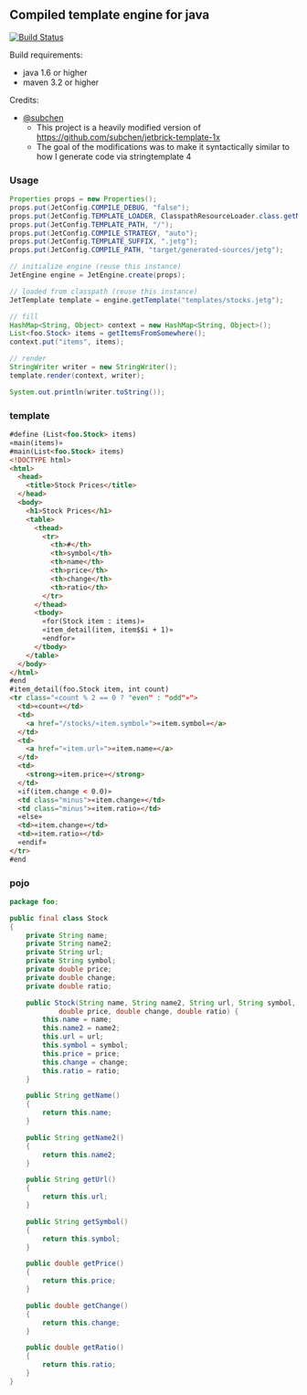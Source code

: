 ## Compiled template engine for java
[![Build Status](https://semaphoreci.com/api/v1/dyu/jetg/branches/master/badge.svg)](https://semaphoreci.com/dyu/jetg)

Build requirements:
- java 1.6 or higher
- maven 3.2 or higher

Credits:
 - [@subchen](https://github.com/subchen)
   * This project is a heavily modified version of https://github.com/subchen/jetbrick-template-1x
   * The goal of the modifications was to make it syntactically similar to how I generate code via stringtemplate 4

### Usage
```java
Properties props = new Properties();
props.put(JetConfig.COMPILE_DEBUG, "false");
props.put(JetConfig.TEMPLATE_LOADER, ClasspathResourceLoader.class.getName());
props.put(JetConfig.TEMPLATE_PATH, "/");
props.put(JetConfig.COMPILE_STRATEGY, "auto");
props.put(JetConfig.TEMPLATE_SUFFIX, ".jetg");
props.put(JetConfig.COMPILE_PATH, "target/generated-sources/jetg");

// initialize engine (reuse this instance)
JetEngine engine = JetEngine.create(props);

// loaded from classpath (reuse this instance)
JetTemplate template = engine.getTemplate("templates/stocks.jetg");

// fill
HashMap<String, Object> context = new HashMap<String, Object>();
List<foo.Stock> items = getItemsFromSomewhere();
context.put("items", items);

// render
StringWriter writer = new StringWriter();
template.render(context, writer);

System.out.println(writer.toString());
```

### template
```html
#define (List<foo.Stock> items)
«main(items)»
#main(List<foo.Stock> items)
<!DOCTYPE html>
<html>
  <head>
    <title>Stock Prices</title>
  </head>
  <body>
    <h1>Stock Prices</h1>
    <table>
      <thead>
        <tr>
          <th>#</th>
          <th>symbol</th>
          <th>name</th>
          <th>price</th>
          <th>change</th>
          <th>ratio</th>
        </tr>
      </thead>
      <tbody>
        «for(Stock item : items)»
        «item_detail(item, item$$i + 1)»
        «endfor»
      </tbody>
    </table>
  </body>
</html>
#end
#item_detail(foo.Stock item, int count)
<tr class="«count % 2 == 0 ? "even" : "odd"»">
  <td>«count»</td>
  <td>
    <a href="/stocks/«item.symbol»">«item.symbol»</a>
  </td>
  <td>
    <a href="«item.url»">«item.name»</a>
  </td>
  <td>
    <strong>«item.price»</strong>
  </td>
  «if(item.change < 0.0)»
  <td class="minus">«item.change»</td>
  <td class="minus">«item.ratio»</td>
  «else»
  <td>«item.change»</td>
  <td>«item.ratio»</td>
  «endif»
</tr>
#end
```

### pojo
```java
package foo;

public final class Stock
{
    private String name;
    private String name2;
    private String url;
    private String symbol;
    private double price;
    private double change;
    private double ratio;

    public Stock(String name, String name2, String url, String symbol, 
            double price, double change, double ratio) {
        this.name = name;
        this.name2 = name2;
        this.url = url;
        this.symbol = symbol;
        this.price = price;
        this.change = change;
        this.ratio = ratio;
    }

    public String getName()
    {
        return this.name;
    }

    public String getName2()
    {
        return this.name2;
    }

    public String getUrl()
    {
        return this.url;
    }

    public String getSymbol()
    {
        return this.symbol;
    }

    public double getPrice()
    {
        return this.price;
    }

    public double getChange()
    {
        return this.change;
    }

    public double getRatio()
    {
        return this.ratio;
    }
}
```
